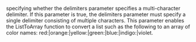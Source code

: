 specifying whether the delimiters parameter specifies a multi-character delimiter. If this parameter is true, the delimiters parameter must specify a single delimiter consisting of multiple characters. This parameter enables the ListToArray function to convert a list such as the following to an array of color names: red:|orange:|yellow:|green:|blue:|indigo:|violet.
